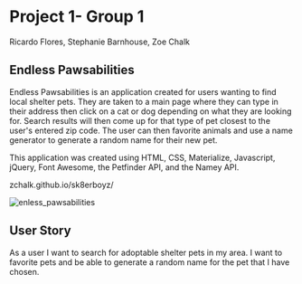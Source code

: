 # Project 1- Group 1
Ricardo Flores, Stephanie Barnhouse, Zoe Chalk

## Endless Pawsabilities

Endless Pawsabilities is an application created for users wanting to find local shelter pets. They are taken to a main page where they can type in their address then click on a cat or dog depending on what they are looking for. Search results will then come up for that type of pet closest to the user's entered zip code. The user can then favorite animals and use a name generator to generate a random name for their new pet. 

This application was created using HTML, CSS, Materialize, Javascript, jQuery, Font Awesome, the Petfinder API, and the Namey API.

zchalk.github.io/sk8erboyz/

![enless_pawsabilities](https://user-images.githubusercontent.com/77131387/111873898-0ac22880-8969-11eb-8449-0e5e619ef4c9.png)


## User Story

As a user I want to search for adoptable shelter pets in my area. I want to favorite pets and be able to generate a random name for the pet that I have chosen.


